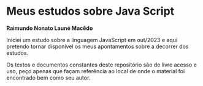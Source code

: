 # Meus estudos sobre Java Script
**Raimundo Nonato Launé Macêdo**

Iniciei um estudo sobre a linguagem JavaScript em out/2023 e aqui pretendo tornar disponível os meus apontamentos sobre a decorrer dos estudos.

Os textos e documentos constantes deste repositório são de livre acesso e uso, peço apenas que façam referência ao local de onde o material foi encontrado bem como seu autor.
